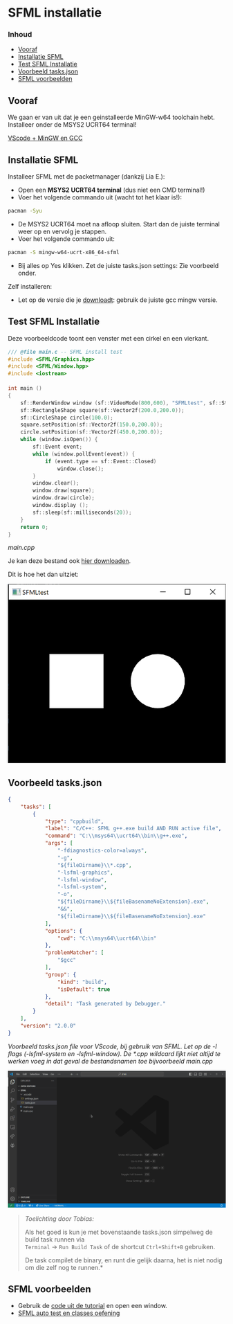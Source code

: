 # SFML installatie[](title-id) <!-- omit in toc -->

### Inhoud[](toc-id) <!-- omit in toc -->

- [Vooraf](#vooraf)
- [Installatie SFML](#installatie-sfml)
- [Test SFML Installatie](#test-sfml-installatie)
- [Voorbeeld tasks.json](#voorbeeld-tasksjson)
- [SFML voorbeelden](#sfml-voorbeelden)

## Vooraf

We gaan er van uit dat je een geinstalleerde MinGW-w64 toolchain hebt. Installeer onder de MSYS2 UCRT64 terminal!

[VScode + MinGW en GCC](https://code.visualstudio.com/docs/cpp/config-mingw)

## Installatie SFML

Installeer SFML met de packetmanager (dankzij Lia E.):

- Open een **MSYS2 UCRT64 terminal** (dus niet een CMD terminal!)
- Voer het volgende commando uit (wacht tot het klaar is!):

```bash
pacman -Syu
```

- De MSYS2 UCRT64 moet na afloop sluiten. Start dan de juiste terminal weer op en vervolg je stappen.
- Voer het volgende commando uit:

```bash
pacman -S mingw-w64-ucrt-x86_64-sfml
```

- Bij alles op Yes klikken.
Zet de juiste tasks.json settings:
Zie voorbeeld onder.

Zelf installeren:

- Let op de versie die je [downloadt](https://www.sfml-dev.org/download/sfml/2.5.1/): gebruik de juiste gcc mingw versie. <!-- markdown-link-check-disable-line -->

## Test SFML Installatie

Deze voorbeeldcode toont een venster met een cirkel en een vierkant.

```cpp
/// @file main.c -- SFML install test
#include <SFML/Graphics.hpp>
#include <SFML/Window.hpp>
#include <iostream>

int main ()
{
    sf::RenderWindow window (sf::VideoMode(800,600), "SFMLtest", sf::Style::Default, sf::ContextSettings(0, 0, 2));
    sf::RectangleShape square(sf::Vector2f(200.0,200.0));
    sf::CircleShape circle(100.0);
    square.setPosition(sf::Vector2f(150.0,200.0));
    circle.setPosition(sf::Vector2f(450.0,200.0));
    while (window.isOpen()) {
        sf::Event event;
        while (window.pollEvent(event)) {
            if (event.type == sf::Event::Closed)
                window.close();
        }
        window.clear();
        window.draw(square);
        window.draw(circle);
        window.display ();
        sf::sleep(sf::milliseconds(20));
    }
    return 0;
}
```

*main.cpp*

Je kan deze bestand ook [hier downloaden](./test_sfml_installatie.cpp).

Dit is hoe het dan uitziet:

![test_sfml_installatie](./img/test_sfml_installatie.png)

## Voorbeeld tasks.json

```json
{
    "tasks": [
        {
            "type": "cppbuild",
            "label": "C/C++: SFML g++.exe build AND RUN active file",
            "command": "C:\\msys64\\ucrt64\\bin\\g++.exe",
            "args": [
                "-fdiagnostics-color=always",
                "-g",
                "${fileDirname}\\*.cpp",
                "-lsfml-graphics",
                "-lsfml-window",
                "-lsfml-system",
                "-o",
                "${fileDirname}\\${fileBasenameNoExtension}.exe",
                "&&",
                "${fileDirname}\\${fileBasenameNoExtension}.exe"
            ],
            "options": {
                "cwd": "C:\\msys64\\ucrt64\\bin"
            },
            "problemMatcher": [
                "$gcc"
            ],
            "group": {
                "kind": "build",
                "isDefault": true
            },
            "detail": "Task generated by Debugger."
        }
    ],
    "version": "2.0.0"
}
```

*Voorbeeld tasks.json file voor VScode, bij gebruik van SFML. Let op de -l flags (-lsfml-system en -lsfml-window). De \*.cpp wildcard lijkt niet altijd te werken voeg in dat geval de bestandsnamen toe bijvoorbeeld main.cpp*

![Uitleg van Tobias](./img/uitleg_toob01.png)
> *Toelichting door Tobias:*
>
> Als het goed is kun je met bovenstaande tasks.json simpelweg de build task runnen via  
> `Terminal` -> `Run Build Task` of de shortcut `Ctrl+Shift+B` gebruiken.
>
> De task compilet de binary, en runt die gelijk daarna, het is niet nodig om die zelf nog te runnen.*

## SFML voorbeelden

- Gebruik de [code uit de tutorial](https://www.sfml-dev.org/tutorials/2.6/window-window.php) en open een window.<!-- markdown-link-check-disable-line -->
- [SFML auto test en classes oefening](../inrichten-ontwikkelomgeving/sfml_auto_test/README.md)
